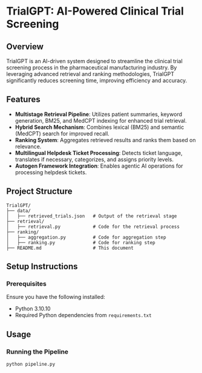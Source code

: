# TrialGPT: AI-Powered Clinical Trial Screening

## Overview
TrialGPT is an AI-driven system designed to streamline the clinical trial screening process in the pharmaceutical manufacturing industry. By leveraging advanced retrieval and ranking methodologies, TrialGPT significantly reduces screening time, improving efficiency and accuracy.

## Features
- **Multistage Retrieval Pipeline**: Utilizes patient summaries, keyword generation, BM25, and MedCPT indexing for enhanced trial retrieval.
- **Hybrid Search Mechanism**: Combines lexical (BM25) and semantic (MedCPT) search for improved recall.
- **Ranking System**: Aggregates retrieved results and ranks them based on relevance.
- **Multilingual Helpdesk Ticket Processing**: Detects ticket language, translates if necessary, categorizes, and assigns priority levels.
- **Autogen Framework Integration**: Enables agentic AI operations for processing helpdesk tickets.

## Project Structure
```
TrialGPT/
├── data/
│   ├── retrieved_trials.json   # Output of the retrieval stage
├── retrieval/
│   ├── retrieval.py            # Code for the retrieval process
├── ranking/
│   ├── aggregation.py          # Code for aggregation step
│   ├── ranking.py              # Code for ranking step
├── README.md                   # This document
```

## Setup Instructions
### Prerequisites
Ensure you have the following installed:
- Python 3.10.10
- Required Python dependencies from `requirements.txt`


## Usage
### Running the Pipeline
```sh
python pipeline.py
```


